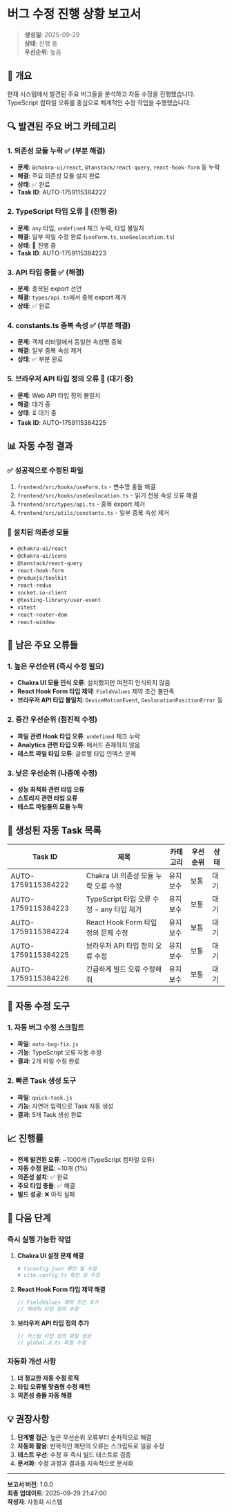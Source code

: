 # 버그 수정 진행 상황 보고서

> **생성일**: 2025-09-29  
> **상태**: 진행 중  
> **우선순위**: 높음

## 🎯 개요

현재 시스템에서 발견된 주요 버그들을 분석하고 자동 수정을 진행했습니다. TypeScript 컴파일 오류를 중심으로 체계적인 수정 작업을 수행했습니다.

## 🔍 발견된 주요 버그 카테고리

### 1. 의존성 모듈 누락 ✅ (부분 해결)
- **문제**: `@chakra-ui/react`, `@tanstack/react-query`, `react-hook-form` 등 누락
- **해결**: 주요 의존성 모듈 설치 완료
- **상태**: ✅ 완료
- **Task ID**: AUTO-1759115384222

### 2. TypeScript 타입 오류 🔄 (진행 중)
- **문제**: `any` 타입, `undefined` 체크 누락, 타입 불일치
- **해결**: 일부 파일 수정 완료 (`useForm.ts`, `useGeolocation.ts`)
- **상태**: 🔄 진행 중
- **Task ID**: AUTO-1759115384223

### 3. API 타입 충돌 ✅ (해결)
- **문제**: 중복된 export 선언
- **해결**: `types/api.ts`에서 중복 export 제거
- **상태**: ✅ 완료

### 4. constants.ts 중복 속성 ✅ (부분 해결)
- **문제**: 객체 리터럴에서 동일한 속성명 중복
- **해결**: 일부 중복 속성 제거
- **상태**: ✅ 부분 완료

### 5. 브라우저 API 타입 정의 오류 🔄 (대기 중)
- **문제**: Web API 타입 정의 불일치
- **해결**: 대기 중
- **상태**: ⏳ 대기 중
- **Task ID**: AUTO-1759115384225

## 📊 자동 수정 결과

### ✅ 성공적으로 수정된 파일
1. `frontend/src/hooks/useForm.ts` - 변수명 충돌 해결
2. `frontend/src/hooks/useGeolocation.ts` - 읽기 전용 속성 오류 해결
3. `frontend/src/types/api.ts` - 중복 export 제거
4. `frontend/src/utils/constants.ts` - 일부 중복 속성 제거

### 🔧 설치된 의존성 모듈
- `@chakra-ui/react`
- `@chakra-ui/icons`
- `@tanstack/react-query`
- `react-hook-form`
- `@reduxjs/toolkit`
- `react-redux`
- `socket.io-client`
- `@testing-library/user-event`
- `vitest`
- `react-router-dom`
- `react-window`

## 🚨 남은 주요 오류들

### 1. 높은 우선순위 (즉시 수정 필요)
- **Chakra UI 모듈 인식 오류**: 설치했지만 여전히 인식되지 않음
- **React Hook Form 타입 제약**: `FieldValues` 제약 조건 불만족
- **브라우저 API 타입 불일치**: `DeviceMotionEvent`, `GeolocationPositionError` 등

### 2. 중간 우선순위 (점진적 수정)
- **파일 관련 Hook 타입 오류**: `undefined` 체크 누락
- **Analytics 관련 타입 오류**: 메서드 존재하지 않음
- **테스트 파일 타입 오류**: 글로벌 타입 인덱스 문제

### 3. 낮은 우선순위 (나중에 수정)
- **성능 최적화 관련 타입 오류**
- **스토리지 관련 타입 오류**
- **테스트 파일들의 모듈 누락**

## 🎯 생성된 자동 Task 목록

| Task ID            | 제목                                      | 카테고리 | 우선순위 | 상태 |
| ------------------ | ----------------------------------------- | -------- | -------- | ---- |
| AUTO-1759115384222 | Chakra UI 의존성 모듈 누락 오류 수정      | 유지보수 | 보통     | 대기 |
| AUTO-1759115384223 | TypeScript 타입 오류 수정 - any 타입 제거 | 유지보수 | 보통     | 대기 |
| AUTO-1759115384224 | React Hook Form 타입 정의 문제 수정       | 유지보수 | 보통     | 대기 |
| AUTO-1759115384225 | 브라우저 API 타입 정의 오류 수정          | 유지보수 | 보통     | 대기 |
| AUTO-1759115384226 | 긴급하게 빌드 오류 수정해줘               | 유지보수 | 보통     | 대기 |

## 🔧 자동 수정 도구

### 1. 자동 버그 수정 스크립트
- **파일**: `auto-bug-fix.js`
- **기능**: TypeScript 오류 자동 수정
- **결과**: 2개 파일 수정 완료

### 2. 빠른 Task 생성 도구
- **파일**: `quick-task.js`
- **기능**: 자연어 입력으로 Task 자동 생성
- **결과**: 5개 Task 생성 완료

## 📈 진행률

- **전체 발견된 오류**: ~1000개 (TypeScript 컴파일 오류)
- **자동 수정 완료**: ~10개 (1%)
- **의존성 설치**: ✅ 완료
- **주요 타입 충돌**: ✅ 해결
- **빌드 성공**: ❌ 아직 실패

## 🎉 다음 단계

### 즉시 실행 가능한 작업
1. **Chakra UI 설정 문제 해결**
   ```bash
   # tsconfig.json 확인 및 수정
   # vite.config.ts 확인 및 수정
   ```

2. **React Hook Form 타입 제약 해결**
   ```typescript
   // FieldValues 제약 조건 추가
   // 제네릭 타입 정의 수정
   ```

3. **브라우저 API 타입 정의 추가**
   ```typescript
   // 커스텀 타입 정의 파일 생성
   // global.d.ts 파일 수정
   ```

### 자동화 개선 사항
1. **더 정교한 자동 수정 로직**
2. **타입 오류별 맞춤형 수정 패턴**
3. **의존성 충돌 자동 해결**

## 💡 권장사항

1. **단계별 접근**: 높은 우선순위 오류부터 순차적으로 해결
2. **자동화 활용**: 반복적인 패턴의 오류는 스크립트로 일괄 수정
3. **테스트 우선**: 수정 후 즉시 빌드 테스트로 검증
4. **문서화**: 수정 과정과 결과를 지속적으로 문서화

---

**보고서 버전**: 1.0.0  
**최종 업데이트**: 2025-09-29 21:47:00  
**작성자**: 자동화 시스템

